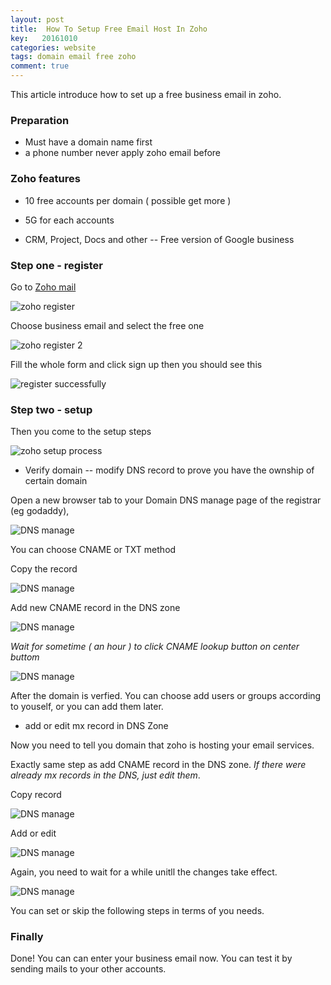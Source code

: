 ```yaml
---
layout: post
title:  How To Setup Free Email Host In Zoho
key:   20161010
categories: website
tags: domain email free zoho
comment: true
---
```


This article introduce how to set up a free business email in zoho.

### Preparation

- Must have a domain name first
- a phone number never apply zoho email before

### Zoho features

- 10 free accounts per domain ( possible get more )

- 5G for each accounts

- CRM, Project, Docs and other -- Free version of Google business


### Step one - register

Go to <a href="https://www.zoho.com/mail/" target="_blank">Zoho mail</a>

![zoho register](/assets/img/website/zoho-1.png)

Choose business email and select the free one

![zoho register 2](/assets/img/website/zoho-2.png)

Fill the whole form and click sign up then you should see this  

![register successfully](/assets/img/website/zoho-3.png)


### Step two - setup

Then you come to the setup steps

![zoho setup process](/assets/img/website/zoho-4-1.png)

- Verify domain -- modify DNS record to prove you have the ownship of certain domain

Open a new browser tab to your Domain DNS manage page of the registrar (eg godaddy),

![DNS manage](/assets/img/website/godaddy-manage-two.png)

You can choose CNAME or TXT method

Copy the record

![DNS manage](/assets/img/website/zoho-4.png)

Add new CNAME record in the DNS zone

![DNS manage](/assets/img/website/zoho-5.png)

*Wait for sometime ( an hour ) to click CNAME lookup button on center buttom*

![DNS manage](/assets/img/website/zoho-6-domain-verify.png)

After the domain is verfied. You can choose add users or groups according to youself, or you can add them later.

- add or edit mx record in DNS Zone

Now you need to tell you domain that zoho is hosting your email services.

Exactly same step as add CNAME record in the DNS zone. *If there were already mx records in the DNS, just edit them*.

Copy record

![DNS manage](/assets/img/website/zoho-7-mail-mx.png)

Add or edit

![DNS manage](/assets/img/website/godaddy-manage-mx.png)

Again, you need to wait for a while unitll the changes take effect.

![DNS manage](/assets/img/website/zoho-7-mail-mx-check.png)

You can set or skip the following steps in terms of you needs.


### Finally

Done! You can can enter your business email now. You can test it by sending mails to your other accounts.
